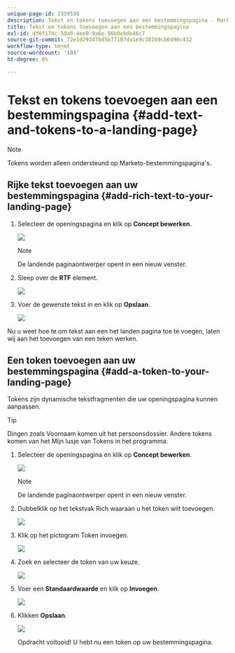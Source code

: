 ```yaml
---
unique-page-id: 2359530
description: Tekst en tokens toevoegen aan een bestemmingspagina - Marketo Docs - Productdocumentatie
title: Tekst en tokens toevoegen aan een bestemmingspagina
exl-id: df6f17dc-50a0-4ee0-9a6e-96b0ebde46c7
source-git-commit: 72e1d29347bd5b77107da1e9c30169cb6490c432
workflow-type: tm+mt
source-wordcount: '193'
ht-degree: 0%

---
```


# Tekst en tokens toevoegen aan een bestemmingspagina {#add-text-and-tokens-to-a-landing-page}

>[!NOTE]
>
>Tokens worden alleen ondersteund op Marketo-bestemmingspagina&#39;s.

## Rijke tekst toevoegen aan uw bestemmingspagina {#add-rich-text-to-your-landing-page}

1. Selecteer de openingspagina en klik op **Concept bewerken**.

   ![](assets/image2014-9-16-14-3a30-3a29.png)

   >[!NOTE]
   >
   >De landende paginaontwerper opent in een nieuw venster.

1. Sleep over de **RTF** element.

   ![](assets/image2015-5-21-12-3a28-3a49.png)

1. Voer de gewenste tekst in en klik op **Opslaan**.

   ![](assets/image2015-7-8-17-3a0-3a49.png)

Nu u weet hoe te om tekst aan een het landen pagina toe te voegen, laten wij aan het toevoegen van een teken werken.

## Een token toevoegen aan uw bestemmingspagina {#add-a-token-to-your-landing-page}

Tokens zijn dynamische tekstfragmenten die uw openingspagina kunnen aanpassen.

>[!TIP]
>
>Dingen zoals Voornaam komen uit het persoonsdossier. Andere tokens komen van het Mijn lusje van Tokens in het programma.

1. Selecteer de openingspagina en klik op **Concept bewerken**.

   ![](assets/image2014-9-16-14-3a30-3a54.png)

   >[!NOTE]
   >
   >De landende paginaontwerper opent in een nieuw venster.

1. Dubbelklik op het tekstvak Rich waaraan u het token wilt toevoegen.

   ![](assets/image2015-5-21-12-3a30-3a5.png)

1. Klik op het pictogram Token invoegen.

   ![](assets/image2015-7-8-17-3a21-3a53.png)

1. Zoek en selecteer de token van uw keuze.

   ![](assets/image2014-9-16-14-3a31-3a20.png)

1. Voer een **Standaardwaarde** en klik op **Invoegen**.

   ![](assets/image2014-9-16-14-3a31-3a29.png)

1. Klikken **Opslaan**.

   ![](assets/image2015-7-8-17-3a25-3a22.png)

   Opdracht voltooid! U hebt nu een token op uw bestemmingspagina.
